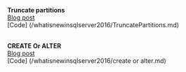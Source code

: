 
**Truncate partitions**<br>
[Blog  post](http://sqlservercode.blogspot.com/2016/11/whats-new-in-sql-server-2016-truncate.html) <br>
[Code] (/whatisnewinsqlserver2016/TruncatePartitions.md)<br><br>


**CREATE Or ALTER**<br>
[Blog  post](http://sqlservercode.blogspot.com/search/label/what%20is%20new%20in%20SQL%20Server%202016) <br>
[Code] (/whatisnewinsqlserver2016/create or alter.md)<br><br>
